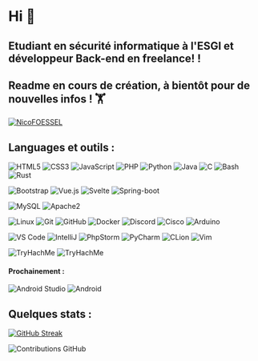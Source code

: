 # Hi 👋


## Etudiant en sécurité informatique à l'ESGI et développeur Back-end en freelance! ! 

## Readme en cours de création, à bientôt pour de nouvelles infos ! 🏋️


[![NicoFOESSEL](https://github-profile-trophy.vercel.app/?username=NicoFOESSEL&theme=onedark&rank=SECRET,SSS,SS,S,AAA,AA,A,B,C&no-bg=true&no-frame=true&margin-w=16)](https://github.com/ryo-ma/github-profile-trophy)


## Languages et outils : 

![HTML5](https://img.shields.io/badge/-HTML5-000?&logo=HTML5&logoColor=E34F26)
![CSS3](https://img.shields.io/badge/-CSS3-000?&logo=CSS3&logoColor=1572B6)
![JavaScript](https://img.shields.io/badge/-JavaScript-000?&logo=JavaScript)
![PHP](https://img.shields.io/badge/-PHP-000?&logo=PHP&logoColor=777BB4)
![Python](https://img.shields.io/badge/-Python-black?style=flat-square&logo=Python)
![Java](https://img.shields.io/badge/-Java-black?style=flat-square&logo=Java)
![C](https://img.shields.io/badge/-C-black?style=flat-square&logo=C)
![Bash](https://img.shields.io/badge/-Bash-black?style=flat-square&logo=GNUBash&logoColor=F5F5F5)
![Rust](https://img.shields.io/badge/-Rust-black?style=flat-square$logo=Rust)


![Bootstrap](https://img.shields.io/badge/-Bootstrap-black?style=flat-square&logo=bootstrap)
![Vue.js](https://img.shields.io/badge/-Vue.js-000?&logo=Vue.js&logoColor=4FC08D)
![Svelte](https://img.shields.io/badge/-Svelte-000?&logo=Svelte)
![Spring-boot](https://img.shields.io/badge/-Spring%20Boot-000?&logo=Spring)

![MySQL](https://img.shields.io/badge/-MySQL-000?&logo=MySQL)
![Apache2](https://img.shields.io/badge/Apache2-black?style=flat-square&logo=apache)

![Linux](https://img.shields.io/badge/-Linux-000?&logo=Linux)
![Git](https://img.shields.io/badge/-Git-000?&logo=Git)
![GitHub](https://img.shields.io/badge/-GitHub-000?&logo=GitHub)
![Docker](https://img.shields.io/badge/-Docker-black?style=flat-square&logo=docker)
![Discord](https://img.shields.io/badge/Discord-black?style=flat-square&logo=discord)
![Cisco](https://img.shields.io/badge/Cisco-black?style=flat-square&logo=cisco)
![Arduino](https://img.shields.io/badge/Arduino-black?style=flat-square&logo=arduino)

![VS Code](https://img.shields.io/badge/-VS%20Code-black?style=flat-square&logo=visual-studio-code)
![IntelliJ](https://img.shields.io/badge/-IntelliJ%20IDEA-black?style=flat-square&logo=jetbrains)
![PhpStorm](https://img.shields.io/badge/-PhpStorm-black?style=flat-square&logo=jetbrains)
![PyCharm](https://img.shields.io/badge/-PyCharm-black?style=flat-square&logo=jetbrains)
![CLion](https://img.shields.io/badge/-CLion-black?style=flat-square&logo=jetbrains)
![Vim](https://img.shields.io/badge/-Vim-black?style=flat-square&logo=vim)

![TryHachMe](https://img.shields.io/badge/-TryHackMe-black?style=flat-square&logo=TryHackMe)
![TryHachMe](https://img.shields.io/badge/-Hack%20The%20Box-black?style=flat-square&logo=HackTheBox)



#### Prochainement : 
![Android Studio](https://img.shields.io/badge/-Android%20Studio-black?style=flat-square&logo=androidstudio)
![Android](https://img.shields.io/badge/Android-black?style=flat-square&logo=android)

## Quelques stats : 

[![GitHub Streak](https://github-readme-streak-stats.herokuapp.com?user=NicoFOESSEL&hide_border=true&locale=fr&background=0d1117&ring=52BFEA&stroke=52BFEA&fire=52BFEA&sideNums=FFFFFF&currStreakLabel=FFFFFF&sideLabels=FFFFFF&dates=FFFFFF&currStreakNum=FFFFFF)](https://git.io/streak-stats) 

![Contributions GitHub](https://github-readme-stats.vercel.app/api?username=NicoFOESSEL&custom_title=Contributions%20GitHub&show_icons=true&locale=fr&count_private=true&hide=stars,issues&bg_color=0d1117&hide_border=true&icon_color=52BFEA&text_color=FFF&title_color=52BFEA)

<!--[![Top Langs](https://github-readme-stats.vercel.app/api/top-langs/?username=NicoFOESSEL&layout=compact)](https://github.com/anuraghazra/github-readme-stats)-->

<!-- Voir pourquoi fonctionnent pas -->

<!-- 
![Top Langs](https://github-readme-stats.vercel.app/api/top-langs/?username=NicoFOESSEL&hide=TeX&layout=compact)

![Visitor Badge](https://visitor-badge.laobi.icu/badge?page_id=NicoFOESSEL.NicoFOESSEL)

-->

































<!--
**NicoFOESSEL/NicoFOESSEL** is a ✨ _special_ ✨ repository because its `README.md` (this file) appears on your GitHub profile.

Here are some ideas to get you started:

- 🔭 I’m currently working on ...
- 🌱 I’m currently learning ...
- 👯 I’m looking to collaborate on ...
- 🤔 I’m looking for help with ...
- 💬 Ask me about ...
- 📫 How to reach me: ...
- 😄 Pronouns: ...
- ⚡ Fun fact: ...
-->

